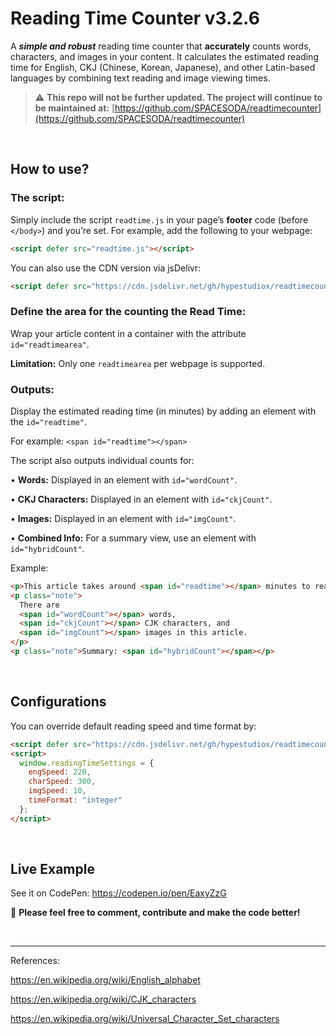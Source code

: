 # Reading Time Counter v3.2.6

A ***simple and robust*** reading time counter that **accurately** counts words, characters, and images in your content. It calculates the estimated reading time for English, CKJ (Chinese, Korean, Japanese), and other Latin-based languages by combining text reading and image viewing times.  

> ⚠️ **This repo will not be further updated. The project will continue to be maintained at:** [https://github.com/SPACESODA/readtimecounter](https://github.com/SPACESODA/readtimecounter)

<br>

## How to use?

### The script:

Simply include the script `readtime.js` in your page’s **footer** code (before `</body>`) and you’re set. For example, add the following to your webpage:

```html
<script defer src="readtime.js"></script>
```

You can also use the CDN version via jsDelivr:

```html
<script defer src="https://cdn.jsdelivr.net/gh/hypestudiox/readtimecounter/readtime.min.js"></script>
```

### Define the area for the counting the Read Time:

Wrap your article content in a container with the attribute `id="readtimearea"`.

**Limitation:** Only one `readtimearea` per webpage is supported.

### Outputs:

Display the estimated reading time (in minutes) by adding an element with the `id="readtime"`.

For example: `<span id="readtime"></span>`

The script also outputs individual counts for:

•	**Words:** Displayed in an element with `id="wordCount"`.

•	**CKJ Characters:** Displayed in an element with `id="ckjCount"`.

•	**Images:** Displayed in an element with `id="imgCount"`.

•	**Combined Info:** For a summary view, use an element with `id="hybridCount"`.

Example:

```html
<p>This article takes around <span id="readtime"></span> minutes to read.</p>
<p class="note">
  There are
  <span id="wordCount"></span> words,
  <span id="ckjCount"></span> CJK characters, and
  <span id="imgCount"></span> images in this article.
</p>
<p class="note">Summary: <span id="hybridCount"></span></p>
```

<br>

## Configurations

You can override default reading speed and time format by:

```html
<script defer src="https://cdn.jsdelivr.net/gh/hypestudiox/readtimecounter/readtime.min.js"></script>
<script>
  window.readingTimeSettings = {
    engSpeed: 220,
    charSpeed: 300,
    imgSpeed: 10,
    timeFormat: "integer"
  };
</script>
```

<br>

## Live Example

See it on CodePen: https://codepen.io/pen/EaxyZzG

📣 **Please feel free to comment, contribute and make the code better!**


<br>

---

References:

https://en.wikipedia.org/wiki/English_alphabet

https://en.wikipedia.org/wiki/CJK_characters

https://en.wikipedia.org/wiki/Universal_Character_Set_characters
